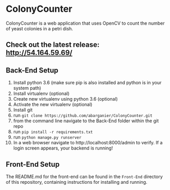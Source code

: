 # ColonyCounter

ColonyCounter is a web application that uses OpenCV to count the number of yeast colonies in a petri dish.

## Check out the latest release: http://54.164.59.69/


## Back-End Setup
1. Install python 3.6 (make sure pip is also installed and python is in your system path)
2. Install virtualenv (optional)
3. Create new virtualenv using python 3.6 (optional)
4. Activate the new virtualenv (optional)
5. Install git
6. run `git clone https://github.com/abarganier/ColonyCounter.git`
7. from the command line navigate to the Back-End folder within the git repo
8. run `pip install -r requirements.txt`
9. run `python manage.py runserver`
10. In a web browser navigate to http://localhost:8000/admin to verify. If a login screen appears, your backend is running!

## Front-End Setup
The README.md for the front-end can be found in the `Front-End` directory of this repository, containing instructions for installing and running.


